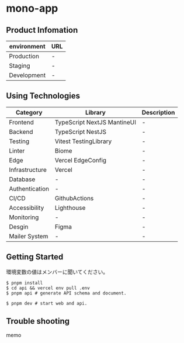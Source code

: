 # mono-app

## Product Infomation

| environment | URL |
| ----------- | --- |
| Production  | -   |
| Staging     | -   |
| Development | -   |

## Using Technologies


| Category       | Library                     | Description |
| -------------- | --------------------------- | ----------- |
| Frontend       | TypeScript NextJS MantineUI | -           |
| Backend        | TypeScript NestJS           | -           |
| Testing        | Vitest TestingLibrary       | -           |
| Linter         | Biome                       | -           |
| Edge           | Vercel EdgeConfig           | -           |
| Infrastructure | Vercel                      | -           |
| Database       | -                           | -           |
| Authentication | -                           | -           |
| CI/CD          | GithubActions               | -           |
| Accessibility  | Lighthouse                  | -           |
| Monitoring     | -                           | -           |
| Desgin         | Figma                       | -           |
| Mailer System  | -                           | -           |

## Getting Started

環境変数の値はメンバーに聞いてください。

```shell:
$ pnpm install
$ cd api && vercel env pull .env
$ pnpm api # generate API schema and document.

$ pnpm dev # start web and api.
```

## Trouble shooting

memo